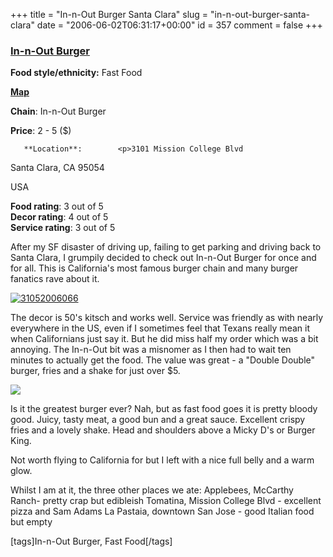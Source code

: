 +++
title = "In-n-Out Burger Santa Clara"
slug = "in-n-out-burger-santa-clara"
date = "2006-06-02T06:31:17+00:00"
id = 357
comment = false
+++

  <div class='hreview'>         

### [In-n-Out Burger](http://www.in-n-out.com/)

**Food style/ethnicity:** Fast Food

**[Map](http://local.live.com/?v=2&sp=aN.q6y67j4v17m8_3101%2520Mission%2520College%2520Blvd%252c%2520Santa%2520Clara%252c%2520CA%252095054%252c%2520United%2520States___)**

**Chain**: In-n-Out Burger

**Price**: 2 - 5        ($)

       **Location**:        <p>3101 Mission College Blvd

Santa Clara,         CA        95054

USA
      </p>        <div>**Food rating**: <span class="rating">3</span> out of 5<div class="sb-fullstar"> </div><div class="sb-fullstar"> </div><div class="sb-fullstar"> </div><div class="sb-emptystar"> </div><div class="sb-emptystar"> </div></div>    <div>**Decor rating**: <span class="rating">4</span> out of 5<div class="sb-fullstar"> </div><div class="sb-fullstar"> </div><div class="sb-fullstar"> </div><div class="sb-fullstar"> </div><div class="sb-emptystar"> </div></div>    <div>**Service rating**: <span class="rating">3</span> out of 5<div class="sb-fullstar"> </div><div class="sb-fullstar"> </div><div class="sb-fullstar"> </div><div class="sb-emptystar"> </div><div class="sb-emptystar"> </div></div>   <div class='description'>

After my SF disaster of driving up, failing to get parking and driving back to Santa Clara, I grumpily decided to check out In-n-Out Burger for once and for all. This is California's most famous burger chain and many burger fanatics rave about it.

[![31052006066](/images/flickr/2024_download/158512668_764b57081e.jpg)](http://www.flickr.com/photos/bandon1/158512668/ "Photo Sharing")

The decor is 50's kitsch and works well. Service was friendly as with nearly everywhere in the US, even if I sometimes feel that Texans really mean it when Californians just say it. But he did miss half my order which was a bit annoying. The In-n-Out bit was a misnomer as I then had to wait ten minutes to actually get the food. The value was great - a "Double Double" burger, fries and a shake for just over $5.

[![](/images/flickr/2024_download/158512670_082fc27558.jpg)](http://www.flickr.com/photos/bandon1/158512670/ "Photo Sharing")

Is it the greatest burger ever? Nah, but as fast food goes it is pretty bloody good. Juicy, tasty meat, a good bun and a great sauce. Excellent crispy fries and a lovely shake. Head and shoulders above a Micky D's or Burger King.

Not worth flying to California for but I left with a nice full belly and a warm glow.

Whilst I am at it, the three other places we ate:
Applebees, McCarthy Ranch- pretty crap but edibleish
Tomatina, Mission College Blvd - excellent pizza and Sam Adams
La Pastaia, downtown San Jose - good Italian food but empty

[tags]In-n-Out Burger, Fast Food[/tags]
</div>     </div>
<script type="application/x-subnode; charset=utf-8">
       <!-- the following is structured blog data for machine readers. -->
       <subnode xmlns:data-view="http://www.w3.org/2003/g/data-view#" data-view:transformation="http://structuredblogging.org/subnode-to-rdf-interpreter.xsl" xmlns="http://www.structuredblogging.org/xmlns#subnode">
            <xml-structured-blog-entry xmlns="http://www.structuredblogging.org/xmlns">
              <generator id="wpsb-1" type="x-wpsb-post" version="1"/><review type="review/restaurant"><subject name="In-n-Out Burger" ethnicity="Fast Food" url="http://www.in-n-out.com/" map="http://local.live.com/?v=2andsp=aN.q6y67j4v17m8_3101%2520Mission%2520College%2520Blvd%252c%2520Santa%2520Clara%252c%2520CA%252095054%252c%2520United%2520States___" chain="In-n-Out Burger"><price min="2" max="5" currency="$"/><location address="3101 Mission College Blvd" city="Santa Clara" state="CA" postcode="95054" country="USA"/></subject><foodrating max="5" min="0">3</foodrating><decorrating max="5" min="0">4</decorrating><servicerating max="5" min="0">3</servicerating><description>After my SF disaster of driving up, failing to get parking and driving back to Santa Clara, I grumpily decided to check out In-n-Out Burger for once and for all. This is California's most famous burger chain and many burger fanatics rave about it.

&lt;a href= http://www.flickr.com/photos/bandon1/158512668/  title= Photo Sharing &gt;&lt;img src= /images/flickr/2024_download/158512668_764b57081e.jpg  width= 500  height= 375  alt= 31052006066  /&gt;&lt;/a&gt;

The decor is 50's kitsch and works well. Service was friendly as with nearly everywhere in the US, even if I sometimes feel that Texans really mean it when Californians just say it. But he did miss half my order which was a bit annoying. The In-n-Out bit was a misnomer as I then had to wait ten minutes to actually get the food. The value was great - a  Double Double  burger, fries and a shake for just over $5.

&lt;a href= http://www.flickr.com/photos/bandon1/158512670/  title= Photo Sharing &gt;&lt;img src= /images/flickr/2024_download/158512670_082fc27558.jpg  width= 500  height= 375  alt=  In-n-Out Burger   /&gt;&lt;/a&gt;

Is it the greatest burger ever? Nah, but as fast food goes it is pretty bloody good. Juicy, tasty meat, a good bun and a great sauce. Excellent crispy fries and a lovely shake. Head and shoulders above a Micky D's or Burger King.

Not worth flying to California for but I left with a nice full belly and a warm glow.

Whilst I am at it, the three other places we ate:
Applebees, McCarthy Ranch- pretty crap but edibleish
Tomatina, Mission College Blvd - excellent pizza and Sam Adams
La Pastaia, downtown San Jose - good Italian food but empty

[tags]In-n-Out Burger, Fast Food[/tags]</description></review>
            </xml-structured-blog-entry>
       </subnode>
       </script>
